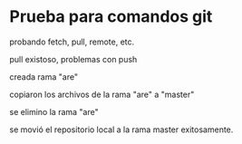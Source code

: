 # Prueba para comandos git
probando fetch, pull, remote, etc.

pull existoso, problemas con push

creada rama "are"

copiaron los archivos de la rama "are" a "master"

se elimino la rama "are"

se movió el repositorio local a la rama master exitosamente.